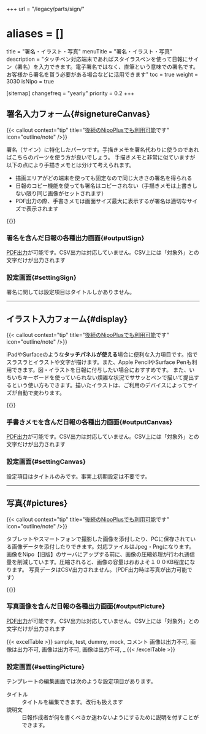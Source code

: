 +++
url = "/legacy/parts/sign/"
# aliases = []
title = "署名・イラスト・写真"
menuTitle = "署名・イラスト・写真"
description = "タッチペン対応端末であればスタイラスペンを使って日報にサイン（署名）を入力できます。電子署名ではなく、直筆という意味での署名です。お客様から署名を貰う必要がある場合などに活用できます"
toc = true
weight = 3030
isNipo = true

[sitemap]
  changefreq = "yearly"
  priority = 0.2
+++

## 署名入力フォーム{#signetureCanvas}

{{< callout context="tip" title="[後続のNipoPlusでも利用可能](/docs/template/binarys/#sign)です" icon="outline/note" />}}

署名（サイン）に特化したパーツです。手描きメモを署名代わりに使うのであればこちらのパーツを使う方が良いでしょう。
手描きメモと非常に似ていますが以下の点により手描きメモとは分けて考えられます。

- 描画エリアがどの端末を使っても固定なので同じ大きさの署名を得られる
- 日報のコピー機能を使っても署名はコピーされない（手描きメモは上書きしない限り同じ画像がセットされます）
- PDF出力の際、手書きメモは画面サイズ最大に表示するが署名は適切なサイズで表示されます

{{<iTablet filename="img/sign1" msg="署名を日報に添付した様子"  alice="ok">}}

### 署名を含んだ日報の各種出力画面{#outputSign}

[PDF出力](/legacy/manual/pdf/)が可能です。CSV出力は対応していません。CSV上には「対象外」との文字だけが出力されます

### 設定画面{#settingSign}

署名に関しては設定項目はタイトルしかありません。

---

## イラスト入力フォーム{#display}

{{< callout context="tip" title="[後続のNipoPlusでも利用可能](/docs/template/binarys/#sign)です" icon="outline/note" />}}

iPadやSurfaceのような**タッチパネルが使える**場合に便利な入力項目です。指でスラスラとイラストや文字が描けます。また、Apple PencilやSurface Penも利用できます。図・イラストを日報に付与したい場合におすすめです。
また、いちいちキーボードを使っていられない煩雑な状況でササッとペンで描いて提出するという使い方もできます。描いたイラストは、ご利用のデバイスによってサイズが自動で変わります。

{{<iTablet filename="img/canvas" msg="手書きメモを日報に添付した様子"  alice="ok">}}

### 手書きメモを含んだ日報の各種出力画面{#outputCanvas}

[PDF出力](/legacy/manual/pdf/)が可能です。CSV出力は対応していません。CSV上には「対象外」との文字だけが出力されます

### 設定画面{#settingCanvas}

設定項目はタイトルのみです。事実上初期設定は不要です。

---

## 写真{#pictures}

{{< callout context="tip" title="[後続のNipoPlusでも利用可能](/docs/template/binarys/#picture)です" icon="outline/note" />}}

タブレットやスマートフォンで撮影した画像を添付したり、PCに保存されている画像データを添付したりできます。対応ファイルはJpeg・Pngになります。
画像をNipo【旧版】のサーバにアップする前に、画像の圧縮処理が行われ通信量を削減しています。圧縮されると、画像の容量はおおよそ１００KB程度になります。
写真データはCSV出力されません。（PDF出力時は写真が出力可能です）

{{<iTablet filename="img/picture" msg="日報に画像を添付する画面イメージ"  alice="ok">}}

### 写真画像を含んだ日報の各種出力画面{#outputPicture}

[PDF出力](/legacy/manual/pdf/)が可能です。CSV出力は対応していません。CSV上には「対象外」との文字だけが出力されます

{{< excelTable >}}
sample, test, dummy, mock, コメント
画像は出力不可, 画像は出力不可, 画像は出力不可, 画像は出力不可, \_
{{< /excelTable >}}

### 設定画面{#settingPicture}

テンプレートの編集画面では次のような設定項目があります。

<dl class="basic">
  <dt>タイトル</dt>
  <dd>タイトルを編集できます。改行も扱えます</dd>
  <dt>説明文</dt>
  <dd>日報作成者が何を書くべきか迷わないようにするために説明を付すことができます。</dd>
</dl>
